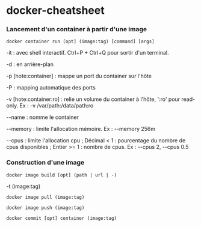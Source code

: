 # docker-cheatsheet

### Lancement d'un container à partir d'une image

`docker container run [opt] (image:tag) [command] [args]`

-it : avec shell interactif. Ctrl+P + Ctrl+Q pour sortir d'un terminal.

-d : en arrière-plan

-p [hote:container] : mappe un port du container sur l'hôte

-P : mapping automatique des ports

-v [hote:container:ro] : relie un volume du container à l'hôte, ':ro' pour read-only. Ex : -v /var/path:/data/path:ro

--name : nomme le container

--memory : limite l'allocation mémoire. Ex : --memory 256m

--cpus : limite l'allocation cpu ; Décimal < 1 : pourcentage du nombre de cpus disponibles ; Entier >= 1 : nombre de cpus. Ex : --cpus 2, --cpus 0.5

### Construction d'une image

`docker image build [opt] (path | url | -)`

-t (image:tag)

`docker image pull (image:tag)`

`docker image push (image:tag)`

`docker commit [opt] container (image:tag)`
